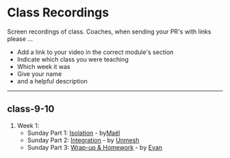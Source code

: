 # Class Recordings

Screen recordings of class.  Coaches, when sending your PR's with links please ...

- Add a link to your video in the correct module's section
- Indicate which class you were teaching
- Which week it was
- Give your name
- and a helpful description

---

## class-9-10

1. Week 1:
   - Sunday Part 1: [Isolation](https://vimeo.com/428979153) - by[Maël](https://github.com/maeligg)
   - Sunday Part 2: [Integration](https://vimeo.com/428982613) - by [Unmesh](github-link)
   - Sunday Part 3: [Wrap-up & Homework](https://vimeo.com/428992050) - by [Evan](https://github.com/colevandersWands)
